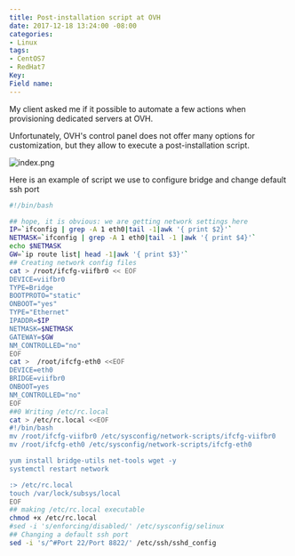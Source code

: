 ```yaml
---
title: Post-installation script at OVH
date: 2017-12-18 13:24:00 -08:00
categories:
- Linux
tags:
- CentOS7
- RedHat7
Key: 
Field name: 
---
```


My client asked me if it possible to automate a few actions when provisioning dedicated servers at OVH.

Unfortunately, OVH's control panel does not offer many options for customization, but they allow to execute a post-installation script.
 
![index.png](/uploads/index.png)

Here is an example of script we use to configure bridge and change default ssh port 
```sh
#!/bin/bash

## hope, it is obvious: we are getting network settings here
IP=`ifconfig | grep -A 1 eth0|tail -1|awk '{ print $2}'`
NETMASK=`ifconfig | grep -A 1 eth0|tail -1 |awk '{ print $4}'`
echo $NETMASK
GW=`ip route list| head -1|awk '{ print $3}'`
## Creating network config files
cat > /root/ifcfg-viifbr0 << EOF
DEVICE=viifbr0
TYPE=Bridge
BOOTPROTO="static"
ONBOOT="yes"
TYPE="Ethernet"
IPADDR=$IP
NETMASK=$NETMASK
GATEWAY=$GW
NM_CONTROLLED="no"
EOF
cat >  /root/ifcfg-eth0 <<EOF
DEVICE=eth0
BRIDGE=viifbr0
ONBOOT=yes
NM_CONTROLLED="no"
EOF
##0 Writing /etc/rc.local
cat > /etc/rc.local <<EOF
#!/bin/bash
mv /root/ifcfg-viifbr0 /etc/sysconfig/network-scripts/ifcfg-viifbr0
mv /root/ifcfg-eth0 /etc/sysconfig/network-scripts/ifcfg-eth0 

yum install bridge-utils net-tools wget -y
systemctl restart network

:> /etc/rc.local
touch /var/lock/subsys/local
EOF
## making /etc/rc.local executable
chmod +x /etc/rc.local
#sed -i 's/enforcing/disabled/' /etc/sysconfig/selinux
## Changing a default ssh port
sed -i 's/^#Port 22/Port 8822/' /etc/ssh/sshd_config  
```